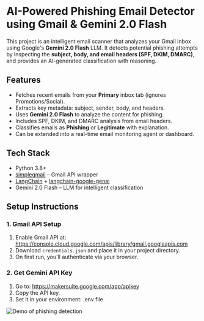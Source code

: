 #  AI-Powered Phishing Email Detector using Gmail & Gemini 2.0 Flash
This project is an intelligent email scanner that analyzes your Gmail inbox using Google's **Gemini 2.0 Flash** LLM. It detects potential phishing attempts by inspecting the **subject, body, and email headers (SPF, DKIM, DMARC)**, and provides an AI-generated classification with reasoning.

##  Features
-  Fetches recent emails from your **Primary** inbox tab (ignores Promotions/Social).
-  Extracts key metadata: subject, sender, body, and headers.
-  Uses **Gemini 2.0 Flash** to analyze the content for phishing.
-  Includes SPF, DKIM, and DMARC analysis from email headers.
-  Classifies emails as **Phishing** or **Legitimate** with explanation.
-  Can be extended into a real-time email monitoring agent or dashboard.


##  Tech Stack
- Python 3.8+
- [simplegmail](https://github.com/jeremyephron/simplegmail) – Gmail API wrapper
- [LangChain](https://www.langchain.com/) + [langchain-google-genai](https://pypi.org/project/langchain-google-genai/)
- Gemini 2.0 Flash – LLM for intelligent classification


##  Setup Instructions
### 1.  Gmail API Setup
1. Enable Gmail API at: https://console.cloud.google.com/apis/library/gmail.googleapis.com
2. Download `credentials.json` and place it in your project directory.
3. On first run, you'll authenticate via your browser.
### 2. Get Gemini API Key
1. Go to: https://makersuite.google.com/app/apikey
2. Copy the API key.
3. Set it in your environment:
.env file

![Demo of phishing detection](Demo_phishing.gif)
